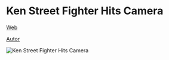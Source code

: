 # Ken Street Fighter Hits Camera

[Web](https://vivirenremoto.github.io/kencar/)

[Autor](https://twitter.com/vivirenremoto)

![Ken Street Fighter Hits Camera](https://vivirenremoto.github.io/kencar/static/social.jpg)
